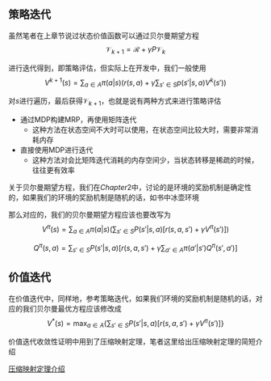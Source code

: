 ## 策略迭代

虽然笔者在上章节说过状态价值函数可以通过贝尔曼期望方程$$\mathcal{V}_{k+1} = \mathcal{R} + \gamma P \mathcal{V}_{k}$$

进行迭代得到，即策略评估，但实际上在开发中，我们一般使用$$V^{k+1}(s) = \sum_{a \in A} \pi(a|s) \left( r(s, a) + \gamma \sum_{s' \in S} p(s'|s, a) V^{k}(s') \right)$$

对$s$进行遍历，最后获得$\mathcal{V}_{k+1}$，也就是说有两种方式来进行策略评估

- 通过MDP构建MRP，再使用矩阵迭代
    - 这种方法在状态空间不大时可以使用，在状态空间比较大时，需要非常消耗内存
- 直接使用MDP进行迭代
    - 这种方法对会比矩阵迭代消耗的内存空间少，当状态转移是稀疏的时候，往往更有效率

关于贝尔曼期望方程，我们在$Chapter2$中，讨论的是环境的奖励机制是确定性的，如果我们的环境的奖励机制是随机的话，如书中冰壶环境

那么对应的，我们的贝尔曼期望方程应该也要改写为$$V^{\pi}(s) = \sum_{a \in A} \pi(a|s) \left( \sum_{s' \in S} P(s'|s, a) [r(s, a, s') + \gamma V^{\pi}(s')] \right)$$

$$Q^{\pi}(s, a) = \sum_{s' \in S} P(s'|s, a) \left[ r(s, a, s') + \gamma \sum_{a' \in A} \pi(a'|s') Q^{\pi}(s', a') \right]$$

## 价值迭代

在价值迭代中，同样地，参考策略迭代，如果我们环境的奖励机制是随机的话，对应的我们贝尔曼最优方程应该修改成$$V^*(s) = \max_{a \in A} \{\sum_{s' \in S} P(s'|s, a) [ r(s, a, s') + \gamma V^{\pi}(s') ] \} $$

价值迭代收敛性证明中用到了压缩映射定理，笔者这里给出压缩映射定理的简短介绍

[压缩映射定理介绍](https://blog.csdn.net/weixin_48956550/article/details/137146801)
